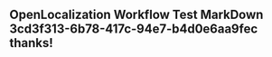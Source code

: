 <properties
ms.topic="hero-topic"
ms.test1="hero-topic"
ms.test2="test"/>


## OpenLocalization Workflow Test MarkDown 3cd3f313-6b78-417c-94e7-b4d0e6aa9fec thanks!



<!--HONumber=Aug16_HO3-->



